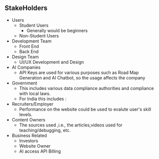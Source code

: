 ## StakeHolders
* Users
  * Student Users
     * Generally would be beginners
  * Non-Student Users
* Development Team
  * Front End
  * Back End
* Design Team
  * UI/UX Development and Design 
* AI Companies
  * API Keys are used for various purposes such as Road Map Generation and AI Chatbot, so the usage affects the company
* Government
  * This includes various data compliance authorities and compliance with local laws.
  * For India this includes :
* Recruiters/Employer
  * Performance on the website could be used to evalute user's skill levels. 
* Content Owners
  * The sources used ,i.e., the articles,videos used for teaching/debugging, etc.
* Business Related
  * Investors
  * Website Owner
  * AI access API Billing

